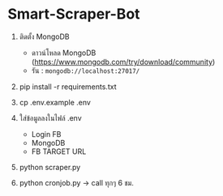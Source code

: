 # Smart-Scraper-Bot

1. ติดตั้ง MongoDB 
    - ดาวน์โหลด MongoDB (https://www.mongodb.com/try/download/community)
    - รัน : `mongodb://localhost:27017/`

2. pip install -r requirements.txt

3. cp .env.example .env

4. ใส่ข้อมูลลงในไฟล์ .env 
    - Login FB
    - MongoDB
    - FB TARGET URL

5. python scraper.py   

6. python cronjob.py -> call ทุกๆ 6 ชม.

